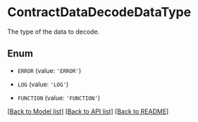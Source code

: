 # ContractDataDecodeDataType

The type of the data to decode.

## Enum

* `ERROR` (value: `'ERROR'`)

* `LOG` (value: `'LOG'`)

* `FUNCTION` (value: `'FUNCTION'`)

[[Back to Model list]](../README.md#documentation-for-models) [[Back to API list]](../README.md#documentation-for-api-endpoints) [[Back to README]](../README.md)


